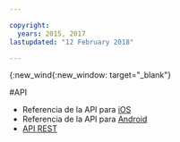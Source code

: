 ```yaml
---

copyright:
  years: 2015, 2017
lastupdated: "12 February 2018"

---
```


{:new_wind{:new_window: target="_blank"}

#API

 - Referencia de la API para [iOS](http://ibm-bluemix-mobile-services.github.io/API-docs/client-SDK/BMSPush/Swift/index.html)
 - Referencia de la API para [Android](https://www.javadoc.io/doc/com.ibm.mobilefirstplatform.clientsdk.android/push/3.6.1)
 - [API REST ](https://imfpush.ng.bluemix.net/imfpush/) 
